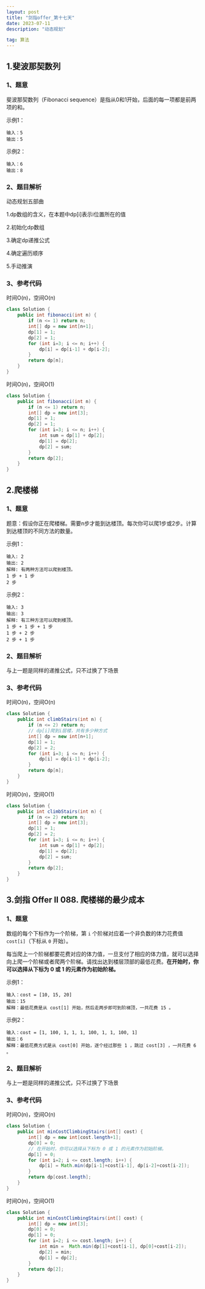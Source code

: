 ```yaml
---
layout: post
title: "剑指offer_第十七天"
date: 2023-07-11 
description: "动态规划"

tag: 算法
---  
```


## 1.斐波那契数列

### 1、题意

斐波那契数列（Fibonacci sequence）是指从0和1开始，后面的每一项都是前两项的和。

示例1：

```
输入：5
输出：5
```

示例2：

```
输入：6
输出：8
```

### 2、题目解析

动态规划五部曲

1.dp数组的含义，在本题中dp[i]表示i位置所在的值

2.初始化dp数组

3.确定dp递推公式

4.确定遍历顺序

5.手动推演

### 3、参考代码

时间O(n)，空间O(n)

```java
class Solution {
    public int fibonacci(int n) {
        if (n <= 1) return n;
        int[] dp = new int[n+1];
        dp[1] = 1;
        dp[2] = 1;
        for (int i=3; i <= n; i++) {
            dp[i] = dp[i-1] + dp[i-2];
        }
        return dp[n];
    }
}
```

时间O(n)，空间O(1)

```java
class Solution {
    public int fibonacci(int n) {
        if (n <= 1) return n;
        int[] dp = new int[3];
        dp[1] = 1;
        dp[2] = 1;
        for (int i=3; i <= n; i++) {
            int sum = dp[1] + dp[2];
            dp[1] = dp[2];
            dp[2] = sum;
        }
        return dp[2];
    }
}
```

## 2.爬楼梯

### 1、题意

题意：假设你正在爬楼梯。需要n步才能到达楼顶。每次你可以爬1步或2步。计算到达楼顶的不同方法的数量。

示例1：

```
输入: 2 
输出: 2 
解释: 有两种方法可以爬到楼顶。
1 步 + 1 步
2 步
```

示例2：

```
输入: 3 
输出: 3 
解释: 有三种方法可以爬到楼顶。
1 步 + 1 步 + 1 步
1 步 + 2 步
2 步 + 1 步
```

### 2、题目解析

与上一题是同样的递推公式，只不过换了下场景

### 3、参考代码

时间O(n)，空间O(n)

```java
class Solution {
    public int climbStairs(int n) {
        if (n <= 2) return n;
        // dp[i]爬到i层楼，共有多少种方式
        int[] dp = new int[n+1];
        dp[1] = 1;
        dp[2] = 2;
        for (int i=3; i <= n; i++) {
            dp[i] = dp[i-1] + dp[i-2];
        }
        return dp[n];
    }
}
```

时间O(n)，空间O(1)

```java
class Solution {
    public int climbStairs(int n) {
        if (n <= 2) return n;
        int[] dp = new int[3];
        dp[1] = 1;
        dp[2] = 2;
        for (int i=3; i <= n; i++) {
            int sum = dp[1] + dp[2];
            dp[1] = dp[2];
            dp[2] = sum;
        }
        return dp[2];
    }
}
```

## 3.剑指 Offer II 088. 爬楼梯的最少成本

### 1、题意

数组的每个下标作为一个阶梯，第 `i` 个阶梯对应着一个非负数的体力花费值 `cost[i]`（下标从 `0` 开始）。

每当爬上一个阶梯都要花费对应的体力值，一旦支付了相应的体力值，就可以选择向上爬一个阶梯或者爬两个阶梯。请找出达到楼层顶部的最低花费。**在开始时，你可以选择从下标为 0 或 1 的元素作为初始阶梯。**

示例1：

```
输入：cost = [10, 15, 20]
输出：15
解释：最低花费是从 cost[1] 开始，然后走两步即可到阶梯顶，一共花费 15 。
```

示例2：

```
输入：cost = [1, 100, 1, 1, 1, 100, 1, 1, 100, 1]
输出：6
解释：最低花费方式是从 cost[0] 开始，逐个经过那些 1 ，跳过 cost[3] ，一共花费 6 。
```

### 2、题目解析

与上一题是同样的递推公式，只不过换了下场景

### 3、参考代码

时间O(n)，空间O(n)

```java
class Solution {
    public int minCostClimbingStairs(int[] cost) {
		int[] dp = new int[cost.length+1];
        dp[0] = 0;
        // 在开始时，你可以选择从下标为 0 或 1 的元素作为初始阶梯。
        dp[1] = 0;
        for (int i=2; i <= cost.length; i++) {
            dp[i] = Math.min(dp[i-1]+cost[i-1], dp[i-2]+cost[i-2]);
        }
        return dp[cost.length];
    }
}
```

时间O(n)，空间O(1)

```java
class Solution {
    public int minCostClimbingStairs(int[] cost) {
		int[] dp = new int[3];
        dp[0] = 0;
        dp[1] = 0;
        for (int i=2; i <= cost.length; i++) {
            int min =  Math.min(dp[1]+cost[i-1], dp[0]+cost[i-2]);
            dp[2] = min;
            dp[1] = dp[2];
        }
        return dp[2];
    }
}
```

